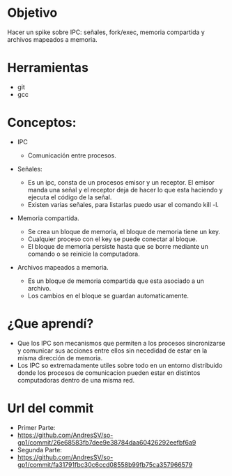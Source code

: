 # Objetivo
Hacer un spike sobre IPC: señales, fork/exec, memoria compartida y archivos mapeados a memoria. 
# Herramientas
+ git
+ gcc


 # Conceptos:

 + IPC
   + Comunicación entre procesos.

 + Señales:
   + Es un ipc, consta de un procesos emisor y un receptor. 
   El emisor manda una señal y el receptor deja de hacer lo que esta haciendo y ejecuta el código de la señal.
   + Existen varias señales, para listarlas puedo usar el comando kill -l.

 + Memoria compartida.
    + Se crea un bloque de memoria, el bloque de memoria tiene un key.
    + Cualquier proceso con el key se puede conectar al bloque.
    + El bloque de memoria persiste hasta que se borre mediante un comando o se reinicie la computadora.

 + Archivos mapeados a memoria.
    + Es un bloque de memoria compartida que esta asociado a un archivo.
    + Los cambios en el bloque se guardan automaticamente.



 # ¿Que aprendí?
 
+ Que los IPC son mecanismos que permiten a los procesos sincronizarse y comunicar sus acciones entre ellos sin necedidad de estar en la misma dirección de memoria.
+ Los IPC so extremadamente utiles sobre todo en un entorno distribuido donde los procesos de comunicacion pueden estar en distintos computadoras dentro de una misma red.

 # Url del commit

+ Primer Parte: 
+ https://github.com/AndresSV/so-gp1/commit/26e68583fb7dee9e38784daa60426292eefbf6a9
+ Segunda Parte: 
+ https://github.com/AndresSV/so-gp1/commit/fa31791fbc30c6ccd08558b99fb75ca357966579
